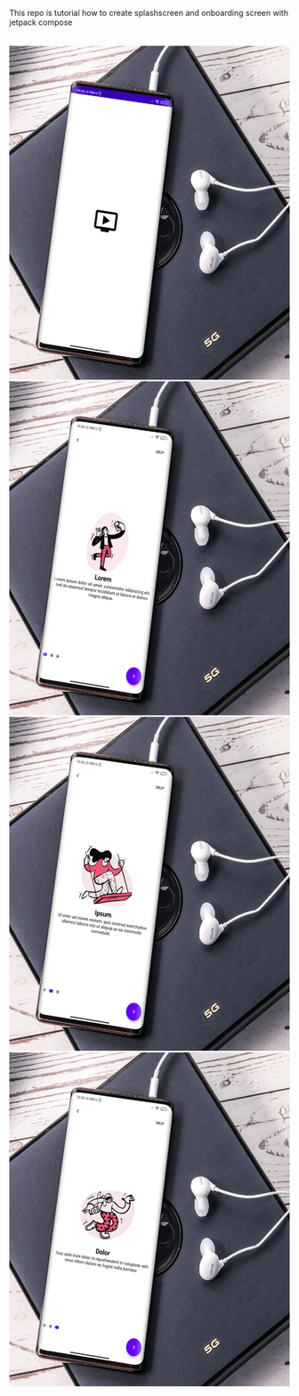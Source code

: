 This repo is tutorial how to create splashscreen and onboarding screen with jetpack compose <br/>
<br/>
<br/>
<img src="app/src/main/java/com/example/basicjetpackcompose/assets/HiShoot_20210910_143437.png" width="700" height="600">
<img src="app/src/main/java/com/example/basicjetpackcompose/assets/HiShoot_20210910_143456.png" width="700" height="600">
<img src="app/src/main/java/com/example/basicjetpackcompose/assets/HiShoot_20210910_143508.png" width="700" height="600">
<img src="app/src/main/java/com/example/basicjetpackcompose/assets/HiShoot_20210910_143521.png" width="700" height="600">
